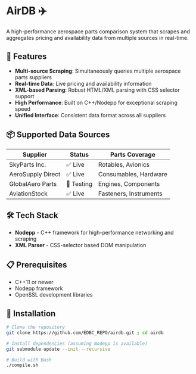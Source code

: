 # AirDB ✈️
A high-performance aerospace parts comparison system that scrapes and aggregates pricing and availability data from multiple sources in real-time.

## 🚀 Features

- **Multi-source Scraping**: Simultaneously queries multiple aerospace parts suppliers
- **Real-time Data**: Live pricing and availability information
- **XML-based Parsing**: Robust HTML/XML parsing with CSS selector support
- **High Performance**: Built on C++/Nodepp for exceptional scraping speed
- **Unified Interface**: Consistent data format across all suppliers

## 📦 Supported Data Sources

| Supplier | Status | Parts Coverage |
|----------|---------|----------------|
| SkyParts Inc. | ✅ Live | Rotables, Avionics |
| AeroSupply Direct | ✅ Live | Consumables, Hardware |
| GlobalAero Parts | 🚧 Testing | Engines, Components |
| AviationStock | ✅ Live | Fasteners, Instruments |

## 🛠️ Tech Stack

- **Nodepp** - C++ framework for high-performance networking and scraping
- **XML Parser** - CSS-selector based DOM manipulation

## 📋 Prerequisites

- C++11 or newer
- Nodepp framework
- OpenSSL development libraries

## 🔧 Installation

```bash
# Clone the repository
git clone https://github.com/EDBC_REPO/airdb.git ; cd airdb

# Install dependencies (assuming Nodepp is available)
git submodule update --init --recursive

# Build with Bash
./compile.sh
```